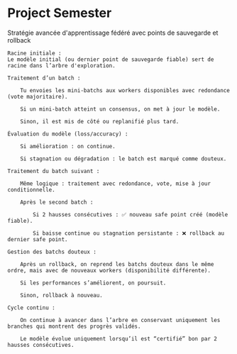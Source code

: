 # Project Semester

Stratégie avancée d'apprentissage fédéré avec points de sauvegarde et rollback

    Racine initiale :
    Le modèle initial (ou dernier point de sauvegarde fiable) sert de racine dans l’arbre d'exploration.

    Traitement d’un batch :

        Tu envoies les mini-batchs aux workers disponibles avec redondance (vote majoritaire).

        Si un mini-batch atteint un consensus, on met à jour le modèle.

        Sinon, il est mis de côté ou replanifié plus tard.

    Évaluation du modèle (loss/accuracy) :

        Si amélioration : on continue.

        Si stagnation ou dégradation : le batch est marqué comme douteux.

    Traitement du batch suivant :

        Même logique : traitement avec redondance, vote, mise à jour conditionnelle.

        Après le second batch :

            Si 2 hausses consécutives : ✅ nouveau safe point créé (modèle fiable).

            Si baisse continue ou stagnation persistante : ❌ rollback au dernier safe point.

    Gestion des batchs douteux :

        Après un rollback, on reprend les batchs douteux dans le même ordre, mais avec de nouveaux workers (disponibilité différente).

        Si les performances s’améliorent, on poursuit.

        Sinon, rollback à nouveau.

    Cycle continu :

        On continue à avancer dans l’arbre en conservant uniquement les branches qui montrent des progrès validés.

        Le modèle évolue uniquement lorsqu’il est “certifié” bon par 2 hausses consécutives.
